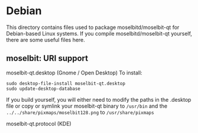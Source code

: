 
Debian
====================
This directory contains files used to package moselbitd/moselbit-qt
for Debian-based Linux systems. If you compile moselbitd/moselbit-qt yourself, there are some useful files here.

## moselbit: URI support ##


moselbit-qt.desktop  (Gnome / Open Desktop)
To install:

	sudo desktop-file-install moselbit-qt.desktop
	sudo update-desktop-database

If you build yourself, you will either need to modify the paths in
the .desktop file or copy or symlink your moselbit-qt binary to `/usr/bin`
and the `../../share/pixmaps/moselbit128.png` to `/usr/share/pixmaps`

moselbit-qt.protocol (KDE)

